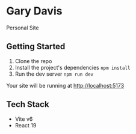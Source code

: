 <h1>Gary Davis</h1>
Personal Site

## Getting Started

1. Clone the repo
2. Install the project's dependencies `npm install`
3. Run the dev server `npm run dev`

Your site will be running at <http://localhost:5173>

## Tech Stack

- Vite v6
- React 19
